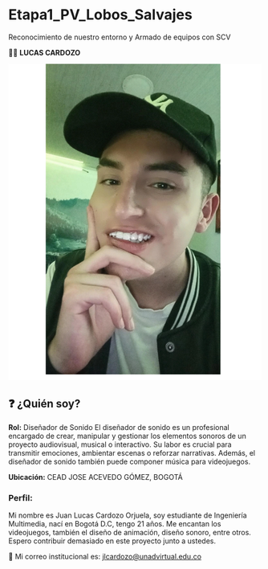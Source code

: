 # Etapa1_PV_Lobos_Salvajes

Reconocimiento de nuestro entorno y Armado de equipos con SCV

👨‍🎓 **LUCAS CARDOZO**

![Foto de Lucas](./foto%20universidad.jpg)

## ❓ ¿Quién soy?

**Rol:** Diseñador de Sonido 
El diseñador de sonido es un profesional encargado de crear, manipular y gestionar los elementos sonoros de un proyecto audiovisual, musical o interactivo. Su labor es crucial para transmitir emociones, ambientar escenas o reforzar narrativas. Además, el diseñador de sonido también puede componer música para videojuegos. 


**Ubicación:** CEAD JOSE ACEVEDO GÓMEZ, BOGOTÁ

### Perfil:
Mi nombre es Juan Lucas Cardozo Orjuela, soy estudiante de Ingeniería Multimedia, nací en Bogotá D.C, tengo 21 años. Me encantan los videojuegos, también el diseño de animación, diseño sonoro, entre otros. Espero contribuir demasiado en este proyecto junto a ustedes.

📧 Mi correo institucional es: [jlcardozo@unadvirtual.edu.co](mailto:jlcardozo@unadvirtual.edu.co)


